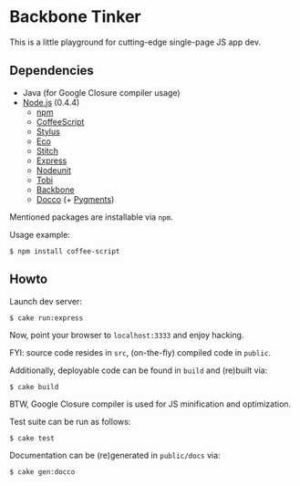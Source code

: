 # Backbone Tinker

This is a little playground for cutting-edge single-page JS app dev.

## Dependencies

* Java (for Google Closure compiler usage)
* [Node.js](https://github.com/joyent/node) (0.4.4)
  * [npm](https://github.com/isaacs/npm)
  * [CoffeeScript](https://github.com/jashkenas/coffee-script)
  * [Stylus](https://github.com/LearnBoost/stylus)
  * [Eco](https://github.com/sstephenson/eco)
  * [Stitch](https://github.com/sstephenson/stitch)
  * [Express](https://github.com/visionmedia/express)
  * [Nodeunit](https://github.com/caolan/nodeunit)
  * [Tobi](https://github.com/LearnBoost/tobi)
  * [Backbone](https://github.com/documentcloud/backbone)
  * [Docco](https://github.com/jashkenas/docco) (+ [Pygments](http://pygments.org/download/))

Mentioned packages are installable via `npm`.

Usage example:

    $ npm install coffee-script

## Howto

Launch dev server:

    $ cake run:express

Now, point your browser to `localhost:3333` and enjoy hacking.

FYI: source code resides in `src`, (on-the-fly) compiled code in `public`.

Additionally, deployable code can be found in `build` and (re)built via:

    $ cake build

BTW, Google Closure compiler is used for JS minification and optimization.

Test suite can be run as follows:

    $ cake test

Documentation can be (re)generated in `public/docs` via:

    $ cake gen:docco
